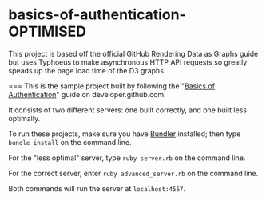 basics-of-authentication-OPTIMISED
================

This project is based off the official GitHub Rendering Data as Graphs guide but uses Typhoeus to make asynchronous HTTP API requests so greatly speads up the page load time of the D3 graphs.

===
This is the sample project built by following the "[Basics of Authentication][basics of auth]"
guide on developer.github.com.

It consists of two different servers: one built correctly, and one built less optimally.

To run these projects, make sure you have [Bundler][bundler] installed; then type
`bundle install` on the command line.

For the "less optimal" server, type `ruby server.rb` on the command line.

For the correct server, enter `ruby advanced_server.rb` on the command line.

Both commands will run the server at `localhost:4567`.

[basics of auth]: http://developer.github.com/guides/basics-of-authentication/
[bundler]: http://gembundler.com/
